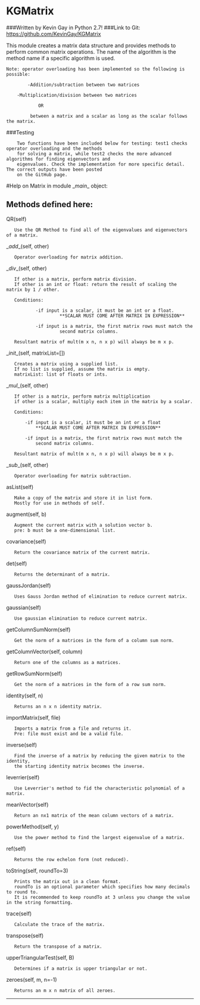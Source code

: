 # KGMatrix

###Written by Kevin Gay in Python 2.7!
###Link to Git: https://github.com/KevinGay/KGMatrix

This module creates a matrix data structure and provides methods to perform common matrix operations. The name of
the algorithm is the method name if a specific algorithm is used.

	Note: operator overloading has been implemented so the following is possible:

    	    -Addition/subtraction between two matrices
		
	    -Multiplication/division between two matrices
		
        	    OR
						
             between a matrix and a scalar as long as the scalar follows the matrix.
	     
###Testing	

		Two functions have been included below for testing: test1 checks operator overloading and the methods
		for solving a matrix, while test2 checks the more advanced algorithms for finding eigenvectors and
		eigenvalues. Check the implementation for more specific detail. The correct outputs have been posted
		on the GitHub page.
        
        
#Help on Matrix in module \__main__ object:

##   Methods defined here:
   
   QR(self)
   
       Use the QR Method to find all of the eigenvalues and eigenvectors of a matrix.
   
   \__add__(self, other)
   
       Operator overloading for matrix addition.
   
   \__div__(self, other)
   
       If other is a matrix, perform matrix division.
       If other is an int or float: return the result of scaling the matrix by 1 / other.
       
       Conditions:
 
               -if input is a scalar, it must be an int or a float.
                        **SCALAR MUST COME AFTER MATRIX IN EXPRESSION**
 
               -if input is a matrix, the first matrix rows must match the
                        second matrix columns.
                                
       Resultant matrix of mult(m x n, n x p) will always be m x p.
   
   \__init__(self, matrixList=[])
   
       Creates a matrix using a supplied list.
       If no list is supplied, assume the matrix is empty.
       matrixList: list of floats or ints.
   
   \__mul__(self, other)
   
       If other is a matrix, perform matrix multiplication
       if other is a scalar, multiply each item in the matrix by a scalar.
       
       Conditions:
       
           -if input is a scalar, it must be an int or a float
               **SCALAR MUST COME AFTER MATRIX IN EXPRESSION**
       
           -if input is a matrix, the first matrix rows must match the
               second matrix columns.
       
       Resultant matrix of mult(m x n, n x p) will always be m x p.
   
   \__sub__(self, other)
   
       Operator overloading for matrix subtraction.
   
   asList(self)
   
       Make a copy of the matrix and store it in list form.
       Mostly for use in methods of self.
   
   augment(self, b)
   
       Augment the current matrix with a solution vector b.
       pre: b must be a one-dimensional list.
   
   covariance(self)
   
       Return the covariance matrix of the current matrix.
   
   det(self)
   
       Returns the determinant of a matrix.
   
   gaussJordan(self)
   
       Uses Gauss Jordan method of elimination to reduce current matrix.
   
   gaussian(self)
   
       Use gaussian elimination to reduce current matrix.
   
   getColumnSumNorm(self)
   
       Get the norm of a matrices in the form of a column sum norm.
   
   getColumnVector(self, column)
   
       Return one of the columns as a matrices.
   
   getRowSumNorm(self)
   
       Get the norm of a matrices in the form of a row sum norm.
   
   identity(self, n)
   
       Returns an n x n identity matrix.
   
   importMatrix(self, file)
   
       Imports a matrix from a file and returns it.
       Pre: file must exist and be a valid file.
   
   inverse(self)
   
       Find the inverse of a matrix by reducing the given matrix to the identity,
       the starting identity matrix becomes the inverse.
   
   leverrier(self)
   
       Use Leverrier's method to fid the characteristic polynomial of a matrix.
   
   meanVector(self)
   
       Return an nx1 matrix of the mean column vectors of a matrix.
   
   powerMethod(self, y)
   
       Use the power method to find the largest eigenvalue of a matrix.
   
   ref(self)
   
       Returns the row echelon form (not reduced).
   
   toString(self, roundTo=3)
   
       Prints the matrix out in a clean format.
       roundTo is an optional parameter which specifies how many decimals to round to.
       It is recommended to keep roundTo at 3 unless you change the value in the string formatting.
   
   trace(self)
   
       Calculate the trace of the matrix.
   
   transpose(self)
   
       Return the transpose of a matrix.
   
   upperTriangularTest(self, B)
   
       Determines if a matrix is upper triangular or not.
   
   zeroes(self, m, n=-1)
   
       Returns an m x n matrix of all zeroes.
   
  ----------------------------------------------------------------------
